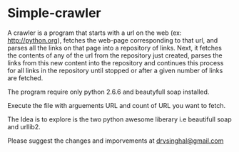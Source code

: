 Simple-crawler
==============

A crawler is a program that starts with a url on the web 
(ex: http://python.org), fetches the web-page corresponding to that url,
and parses all the links on that page into a repository of links. Next,
it fetches the contents of any of the url from the repository just created,
parses the links from this new content into the repository and continues 
this process for all links in the repository until stopped or after a given
number of links are fetched. 

The program require only python 2.6.6 and beautyfull soap installed.

Execute the file with arguements URL and count of URL you want to fetch.

The Idea is to explore is the two python awesome liberary i.e beautifull soap and urllib2.

Please suggest the changes and imporvements at drvsinghal@gmail.com
